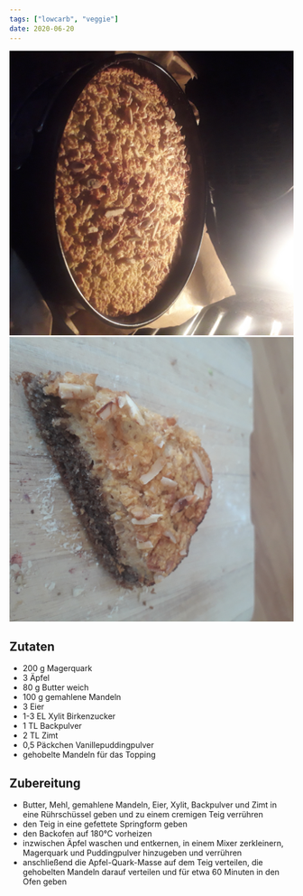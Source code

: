 ```yaml
---
tags: ["lowcarb", "veggie"]
date: 2020-06-20
---
```


![](../img/Apfelkuchen-1.jpg)
![](../img/Apfelkuchen-2.jpg)

## Zutaten
- 200 g     Magerquark
- 3         Äpfel
- 80 g      Butter weich
- 100 g     gemahlene Mandeln
- 3         Eier
- 1-3 EL    Xylit Birkenzucker
- 1 TL      Backpulver
- 2 TL      Zimt
- 0,5       Päckchen Vanillepuddingpulver
- gehobelte Mandeln für das Topping

## Zubereitung
- Butter, Mehl, gemahlene Mandeln, Eier, Xylit, Backpulver und Zimt in eine Rührschüssel geben und zu einem cremigen Teig verrühren
- den Teig in eine gefettete Springform geben
- den Backofen auf 180°C vorheizen
- inzwischen Äpfel waschen und entkernen, in einem Mixer zerkleinern, Magerquark und Puddingpulver hinzugeben und verrühren
- anschließend die Apfel-Quark-Masse auf dem Teig verteilen, die gehobelten Mandeln darauf verteilen und für etwa 60 Minuten in den Ofen geben


